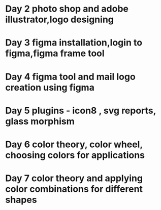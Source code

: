# Day 2 photo shop and adobe illustrator,logo designing 
# Day 3 figma installation,login to figma,figma frame tool 
# Day 4 figma tool and mail logo creation using figma 
# Day 5 plugins - icon8 , svg reports, glass morphism 
# Day 6 color theory, color wheel, choosing colors for applications 
# Day 7 color theory and applying color combinations for different shapes 

